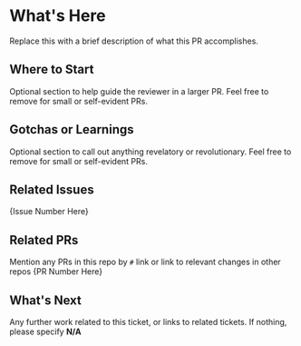 # What's Here

Replace this with a brief description of what this PR accomplishes.

## Where to Start

Optional section to help guide the reviewer in a larger PR. Feel free to remove for small or self-evident PRs.

## Gotchas or Learnings

Optional section to call out anything revelatory or revolutionary. Feel free to remove for small or self-evident PRs.

## Related Issues

{Issue Number Here}

## Related PRs

Mention any PRs in this repo by `#` link or link to relevant changes in other repos {PR Number Here}

## What's Next

Any further work related to this ticket, or links to related tickets. If nothing, please specify **N/A**
